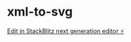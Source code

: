 # xml-to-svg

[Edit in StackBlitz next generation editor ⚡️](https://stackblitz.com/~/github.com/akseonowww/xml-to-svg)